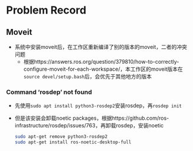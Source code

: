# Problem Record

## Moveit

+ 系统中安装moveit后，在工作区重新编译了别的版本的moveit，二者的冲突问题
    + 根据https://answers.ros.org/question/379810/how-to-correctly-configure-moveit-for-each-workspace/，本工作区的moveit版本在`source devel/setup.bash`后，会优先于其他地方的版本

### Command  ‘rosdep’ not found

+ 先使用`sudo apt install python3-rosdep2`安装rosdep，再`rosdep init`

+ 但是该安装会卸载noetic packages，根据https://github.com/ros-infrastructure/rosdep/issues/763，再卸载rosdep，安装noetic

    ```bash
    sudo apt-get remove python3-rosdep2
    sudo apt-get install ros-noetic-desktop-full
    ```

    

